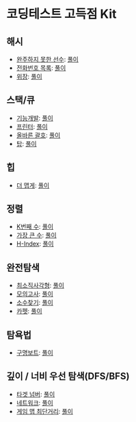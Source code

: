 코딩테스트 고득점 Kit
===

해시
---

- [완주하지 못한 선수](https://programmers.co.kr/learn/courses/30/lessons/42576): [풀이](./hash/42576.java)
- [전화번호 목록](https://programmers.co.kr/learn/courses/30/lessons/42577): [풀이](./hash/42577.java)
- [위장](https://programmers.co.kr/learn/courses/30/lessons/42578): [풀이](./hash/42578.java)

스택/큐
---

- [기능개발](https://programmers.co.kr/learn/courses/30/lessons/42586): [풀이](./stack-queue/42586.java)
- [프린터](https://programmers.co.kr/learn/courses/30/lessons/42587): [풀이](./stack-queue/42587.java)
- [올바른 괄호](https://school.programmers.co.kr/learn/courses/30/lessons/12909): [풀이](./stack-queue/12909.java)
- [탑](https://programmers.co.kr/learn/courses/30/lessons/42588): [풀이](./stack-queue/42588.java)

힙
---

- [더 맵게](https://programmers.co.kr/learn/courses/30/lessons/42626): [풀이](./heap/42626.java)

정렬
---

- [K번째 수](https://programmers.co.kr/learn/courses/30/lessons/42748): [풀이](./sort/42748.java)
- [가장 큰 수](https://programmers.co.kr/learn/courses/30/lessons/42746): [풀이](./sort/42746.java)
- [H-Index](https://programmers.co.kr/learn/courses/30/lessons/42747): [풀이](./sort/42747.java)

완전탐색
---

- [최소직사각형](https://programmers.co.kr/learn/courses/30/lessons/86491): [풀이](./full-search/86491.java)
- [모의고사](https://programmers.co.kr/learn/courses/30/lessons/42840): [풀이](./full-search/42840.java)
- [소수찾기](https://programmers.co.kr/learn/courses/30/lessons/42839): [풀이](./full-search/42839.java)
- [카펫](https://programmers.co.kr/learn/courses/30/lessons/42842): [풀이](./full-search/42842.java)

탐욕법
---

- [구명보트](https://programmers.co.kr/learn/courses/30/lessons/42885): [풀이](./greedy/42885.java)

깊이 / 너비 우선 탐색(DFS/BFS)
---

- [타겟 넘버](https://programmers.co.kr/learn/courses/30/lessons/43165): [풀이](./dfs-bfs/43165.java)
- [네트워크](https://programmers.co.kr/learn/courses/30/lessons/43162): [풀이](./dfs-bfs/43162.java)
- [게임 맵 최단거리](https://programmers.co.kr/learn/courses/30/lessons/1844): [풀이](./dfs-bfs/1844.java)

